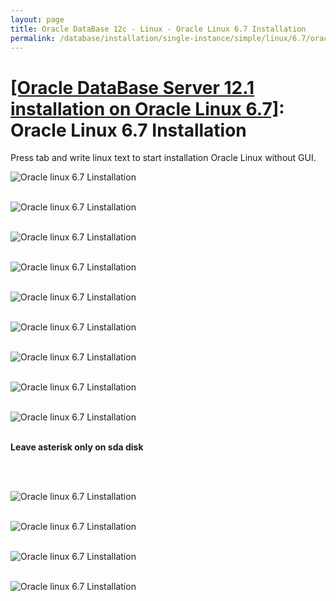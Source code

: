 ```yaml
---
layout: page
title: Oracle DataBase 12c - Linux - Oracle Linux 6.7 Installation
permalink: /database/installation/single-instance/simple/linux/6.7/oracle/12.1/oel67-installation/
---
```


# <a href="/database/installation/single-instance/simple/linux/6.7/oracle/12.1/">[Oracle DataBase Server 12.1 installation on Oracle Linux 6.7]</a>: Oracle Linux 6.7 Installation


Press tab and write linux text to start installation Oracle Linux without GUI.


<img src="https://img.oracledba.net/01-database/02-installation/01-single-instance/01-simple/02-linux/6.7/oracle/12.1/01-oel67-installation/oel67-installation_01.png" border="0" alt="Oracle linux 6.7 Linstallation"><br/><br/>

<img src="https://img.oracledba.net/01-database/02-installation/01-single-instance/01-simple/02-linux/6.7/oracle/12.1/01-oel67-installation/oel67-installation_02.png" border="0" alt="Oracle linux 6.7 Linstallation"><br/><br/>

<img src="https://img.oracledba.net/01-database/02-installation/01-single-instance/01-simple/02-linux/6.7/oracle/12.1/01-oel67-installation/oel67-installation_03.png" border="0" alt="Oracle linux 6.7 Linstallation"><br/><br/>

<img src="https://img.oracledba.net/01-database/02-installation/01-single-instance/01-simple/02-linux/6.7/oracle/12.1/01-oel67-installation/oel67-installation_04.png" border="0" alt="Oracle linux 6.7 Linstallation"><br/><br/>

<img src="https://img.oracledba.net/01-database/02-installation/01-single-instance/01-simple/02-linux/6.7/oracle/12.1/01-oel67-installation/oel67-installation_05.png" border="0" alt="Oracle linux 6.7 Linstallation"><br/><br/>

<img src="https://img.oracledba.net/01-database/02-installation/01-single-instance/01-simple/02-linux/6.7/oracle/12.1/01-oel67-installation/oel67-installation_06.png" border="0" alt="Oracle linux 6.7 Linstallation"><br/><br/>

<img src="https://img.oracledba.net/01-database/02-installation/01-single-instance/01-simple/02-linux/6.7/oracle/12.1/01-oel67-installation/oel67-installation_07.png" border="0" alt="Oracle linux 6.7 Linstallation"><br/><br/>

<img src="https://img.oracledba.net/01-database/02-installation/01-single-instance/01-simple/02-linux/6.7/oracle/12.1/01-oel67-installation/oel67-installation_08.png" border="0" alt="Oracle linux 6.7 Linstallation"><br/><br/>

<img src="https://img.oracledba.net/01-database/02-installation/01-single-instance/01-simple/02-linux/6.7/oracle/12.1/01-oel67-installation/oel67-installation_09.png" border="0" alt="Oracle linux 6.7 Linstallation"><br/><br/>


<strong>Leave asterisk only on sda disk</strong>

<br/><br/>

<img src="https://img.oracledba.net/01-database/02-installation/01-single-instance/01-simple/02-linux/6.7/oracle/12.1/01-oel67-installation/oel67-installation_10.png" border="0" alt="Oracle linux 6.7 Linstallation"><br/><br/>

<img src="https://img.oracledba.net/01-database/02-installation/01-single-instance/01-simple/02-linux/6.7/oracle/12.1/01-oel67-installation/oel67-installation_11.png" border="0" alt="Oracle linux 6.7 Linstallation"><br/><br/>

<img src="https://img.oracledba.net/01-database/02-installation/01-single-instance/01-simple/02-linux/6.7/oracle/12.1/01-oel67-installation/oel67-installation_12.png" border="0" alt="Oracle linux 6.7 Linstallation"><br/><br/>

<img src="https://img.oracledba.net/01-database/02-installation/01-single-instance/01-simple/02-linux/6.7/oracle/12.1/01-oel67-installation/oel67-installation_13.png" border="0" alt="Oracle linux 6.7 Linstallation"><br/><br/>
